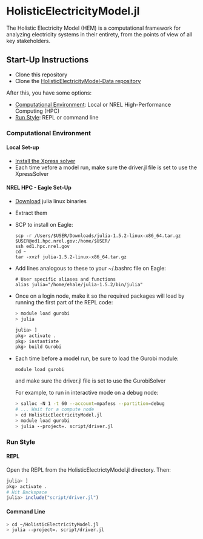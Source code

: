 # HolisticElectricityModel.jl

The Holistic Electricity Model (HEM) is a computational framework for analyzing electricity systems in their entirety, from the points of view of all key stakeholders.

## Start-Up Instructions

- Clone this repository
- Clone the [HolisticElectricityModel-Data repository](https://github.nrel.gov/HEM/HolisticElectricityModel-Data)

After this, you have some options:
- [Computational Environment](#computational-environment): Local or NREL High-Performance Computing (HPC)
- [Run Style](#run-style): REPL or command line

### Computational Environment

#### Local Set-up

- [Install the Xpress solver](https://github.nrel.gov/bknueven/fico-xpress)
- Each time vefore a model run, make sure the driver.jl file is set to use the XpressSolver

#### NREL HPC - Eagle Set-Up

- [Download](https://julialang.org/downloads/) julia linux binaries
- Extract them
- SCP to install on Eagle:
    ```
    scp -r /Users/$USER/Downloads/julia-1.5.2-linux-x86_64.tar.gz $USER@ed1.hpc.nrel.gov:/home/$USER/
    ssh ed1.hpc.nrel.gov
    cd ~
    tar -xvzf julia-1.5.2-linux-x86_64.tar.gz
    ```
- Add lines analogous to these to your ~/.bashrc file on Eagle:
    ```
    # User specific aliases and functions
    alias julia="/home/ehale/julia-1.5.2/bin/julia"
    ```
- Once on a login node, make it so the required packages will load by running the first part of the REPL code:
    ```bash
    > module load gurobi
    > julia
    ```

    ```julia
    julia> ]
    pkg> activate .
    pkg> instantiate
    pkg> build Gurobi
    ```
- Each time before a model run, be sure to load the Gurobi module:
    ```
    module load gurobi
    ```
    and make sure the driver.jl file is set to use the GurobiSolver
  
    For example, to run in interactive mode on a debug node:
    ```bash
    > salloc -N 1 -t 60 --account=mpafess --partition=debug
    # ... Wait for a compute node
    > cd HolisticElectricityModel.jl
    > module load gurobi
    > julia --project=. script/driver.jl
    ```


### Run Style

#### REPL

Open the REPL from the HolisticElectrictyModel.jl directory. Then:

```julia
julia> ]
pkg> activate .
# Hit Backspace
julia> include("script/driver.jl")
```

#### Command Line

```bash
> cd ~/HolisticElectricityModel.jl
> julia --project=. script/driver.jl
```
